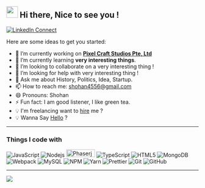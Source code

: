 ## <img src="https://emojis.slackmojis.com/emojis/images/1531849430/4246/blob-sunglasses.gif?1531849430" width="30"/>  Hi there, Nice to see you !

[![LinkedIn Connect](https://img.shields.io/badge/%20-Connect-black?color=14171A&labelColor=212121&logo=linkedin&logoColor=ffffff)](https://www.linkedin.com/in/shohanr/)


<!--
**shohan4556/shohan4556** is a ✨ _special_ ✨ repository because its `README.md` (this file) appears on your GitHub profile.
-->

Here are some ideas to get you started:

- 🔭 I’m currently working on **[Pixel Craft Studios Pte, Ltd](https://www.linkedin.com/company/pixelcraft-studios/)**
- 🌱 I’m currently learning **very interesting things**.
- 👯 I’m looking to collaborate on a very interesting thing ! 
- 🤔 I’m looking for help with very interesting thing !
- 💬 Ask me about History, Politics, Idea, Startup.
- 📫 How to reach me: shohan4556@gmail.com
- 😄 Pronouns: Shohan
- ⚡ Fun fact: I am good listener, I like green tea.
- :bulb: I'm freelancing want to [hire](https://www.upwork.com/freelancers/~01d01c629f05e66d8a) me ?
- :bulb: Wanna Say [Hello](https://hello-shohan.herokuapp.com/) ?

---

### Things I code with
 ![JavaScript](https://img.shields.io/badge/-JavaScript-black?style=flat-square&logo=javascript)
 ![Nodejs](https://img.shields.io/badge/-Nodejs-43853d?style=flat-square&logo=Node.js&logoColor=white)
  <img alt="Phaserjs" src="https://raw.githubusercontent.com/photonstorm/phaser/v2.6.2/resources/Phaser%20Logo/2D%20Text/Phaser%202D%20No%20Glow.png" width=75, height=20 />
 ![TypeScript](https://img.shields.io/badge/-TypeScript-007ACC?style=flat-square&logo=typescript&logoColor=white)
 ![HTML5](https://img.shields.io/badge/-HTML5-E34F26?style=flat-square&logo=html5&logoColor=white)
 ![MongoDB](https://img.shields.io/badge/-MongoDB-13aa52?style=flat-square&logo=mongodb&logoColor=white)
 ![Webpack](https://img.shields.io/badge/-Webpack-8DD6F9?style=flat-square&logo=webpack&logoColor=white)
 ![MySQL](https://img.shields.io/badge/-MySQL-black?style=flat-square&logo=mysql&logoColor=white)
 ![NPM](https://img.shields.io/badge/-NPM-CB3837?style=flat-square&logo=npm&logoColor=white)
 ![Yarn](https://img.shields.io/badge/-Yarn-blue?style=flat-square&logo=yarn&logoColor=white)
 ![Prettier](https://img.shields.io/badge/-Prettier-F7B93E?style=flat-square&logo=prettier&logoColor=white)
 ![Git](https://img.shields.io/badge/-Git-black?style=flat-square&logo=git)
 ![GitHub](https://img.shields.io/badge/-GitHub-181717?style=flat-square&logo=github)
 
 
---

<a href="https://github.com/shohan4556">
  <img align="center" src="https://github-readme-stats.anuraghazra1.vercel.app/api?username=shohan4556&show_icons=true&theme=tokyonight&line_height=40&title_color=FFFFFF"
</a>

